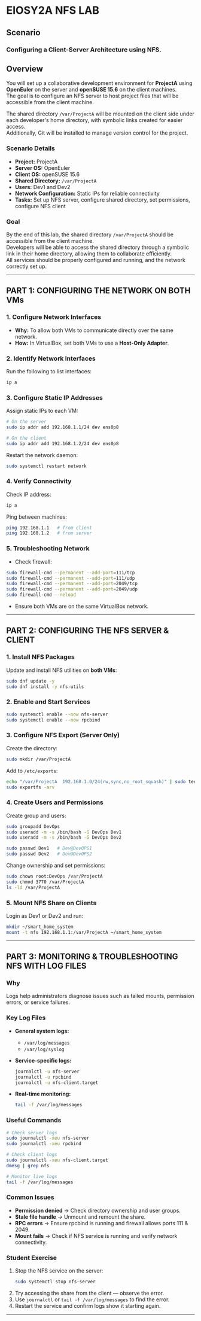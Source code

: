
# EIOSY2A NFS LAB

## Scenario
### Configuring a Client-Server Architecture using NFS.

## Overview
You will set up a collaborative development environment for **ProjectA** using **OpenEuler** on the server and **openSUSE 15.6** on the client machines.  
The goal is to configure an NFS server to host project files that will be accessible from the client machine.  

The shared directory `/var/ProjectA` will be mounted on the client side under each developer's home directory, with symbolic links created for easier access.  
Additionally, Git will be installed to manage version control for the project.

### Scenario Details
- **Project:** ProjectA  
- **Server OS:** OpenEuler  
- **Client OS:** openSUSE 15.6  
- **Shared Directory:** `/var/ProjectA`  
- **Users:** Dev1 and Dev2  
- **Network Configuration:** Static IPs for reliable connectivity  
- **Tasks:** Set up NFS server, configure shared directory, set permissions, configure NFS client  

### Goal
By the end of this lab, the shared directory `/var/ProjectA` should be accessible from the client machine.  
Developers will be able to access the shared directory through a symbolic link in their home directory, allowing them to collaborate efficiently.  
All services should be properly configured and running, and the network correctly set up.  

---

## PART 1: CONFIGURING THE NETWORK ON BOTH VMs

### 1. Configure Network Interfaces
- **Why:** To allow both VMs to communicate directly over the same network.  
- **How:** In VirtualBox, set both VMs to use a **Host-Only Adapter**.  

### 2. Identify Network Interfaces
Run the following to list interfaces:  
```bash
ip a
```

### 3. Configure Static IP Addresses
Assign static IPs to each VM:  
```bash
# On the server
sudo ip addr add 192.168.1.1/24 dev ens0p8

# On the client
sudo ip addr add 192.168.1.2/24 dev ens0p8
```

Restart the network daemon:  
```bash
sudo systemctl restart network
```

### 4. Verify Connectivity
Check IP address:  
```bash
ip a
```
Ping between machines:  
```bash
ping 192.168.1.1   # from client
ping 192.168.1.2   # from server
```

### 5. Troubleshooting Network
- Check firewall:  
```bash
sudo firewall-cmd --permanent --add-port=111/tcp
sudo firewall-cmd --permanent --add-port=111/udp
sudo firewall-cmd --permanent --add-port=2049/tcp
sudo firewall-cmd --permanent --add-port=2049/udp
sudo firewall-cmd --reload
```
- Ensure both VMs are on the same VirtualBox network.  

---

## PART 2: CONFIGURING THE NFS SERVER & CLIENT

### 1. Install NFS Packages
Update and install NFS utilities on **both VMs**:  
```bash
sudo dnf update -y
sudo dnf install -y nfs-utils
```

### 2. Enable and Start Services
```bash
sudo systemctl enable --now nfs-server
sudo systemctl enable --now rpcbind
```

### 3. Configure NFS Export (Server Only)
Create the directory:  
```bash
sudo mkdir /var/ProjectA
```
Add to `/etc/exports`:  
```bash
echo "/var/ProjectA  192.168.1.0/24(rw,sync,no_root_squash)" | sudo tee -a /etc/exports
sudo exportfs -arv
```

### 4. Create Users and Permissions
Create group and users:  
```bash
sudo groupadd DevOps
sudo useradd -m -s /bin/bash -G DevOps Dev1
sudo useradd -m -s /bin/bash -G DevOps Dev2

sudo passwd Dev1   # Dev@DevOPS1
sudo passwd Dev2   # Dev@DevOPS2
```

Change ownership and set permissions:  
```bash
sudo chown root:DevOps /var/ProjectA
sudo chmod 3770 /var/ProjectA
ls -ld /var/ProjectA
```

### 5. Mount NFS Share on Clients
Login as Dev1 or Dev2 and run:  
```bash
mkdir ~/smart_home_system
mount -t nfs 192.168.1.1:/var/ProjectA ~/smart_home_system
```

---

## PART 3: MONITORING & TROUBLESHOOTING NFS WITH LOG FILES

### Why
Logs help administrators diagnose issues such as failed mounts, permission errors, or service failures.  

### Key Log Files
- **General system logs:**  
  - `/var/log/messages`  
  - `/var/log/syslog`  

- **Service-specific logs:**  
  ```bash
  journalctl -u nfs-server
  journalctl -u rpcbind
  journalctl -u nfs-client.target
  ```

- **Real-time monitoring:**  
  ```bash
  tail -f /var/log/messages
  ```

### Useful Commands
```bash
# Check server logs
sudo journalctl -xeu nfs-server
sudo journalctl -xeu rpcbind

# Check client logs
sudo journalctl -xeu nfs-client.target
dmesg | grep nfs

# Monitor live logs
tail -f /var/log/messages
```

### Common Issues
- **Permission denied** → Check directory ownership and user groups.  
- **Stale file handle** → Unmount and remount the share.  
- **RPC errors** → Ensure rpcbind is running and firewall allows ports 111 & 2049.  
- **Mount fails** → Check if NFS service is running and verify network connectivity.  

### Student Exercise
1. Stop the NFS service on the server:  
   ```bash
   sudo systemctl stop nfs-server
   ```
2. Try accessing the share from the client — observe the error.  
3. Use `journalctl` or `tail -f /var/log/messages` to find the error.  
4. Restart the service and confirm logs show it starting again.  

---
